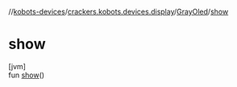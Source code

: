 //[kobots-devices](../../../index.md)/[crackers.kobots.devices.display](../index.md)/[GrayOled](index.md)/[show](show.md)

# show

[jvm]\
fun [show](show.md)()
